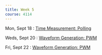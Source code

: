 ```yaml
---
title: Week 5
course: 4114
---
```


Mon, Sept 18
: [Time Measurement: Polling](#)

Weds, Sept 20
: [Waveform Generation: PWM](#)

Fri, Sept 22
: [Waveform Generation: PWM](#)
